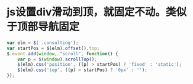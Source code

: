 # js设置div滑动到顶，就固定不动。类似于顶部导航固定

````javascript
var elm = $('.consulting');
var startPos = $(elm).offset().top;
$.event.add(window, "scroll", function() {
    var p = $(window).scrollTop();
    $(elm).css('position', ((p) > startPos) ? 'fixed' : 'static');
    $(elm).css('top', ((p) > startPos) ? '0px' : '');
});
````